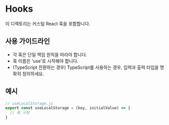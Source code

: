 # Hooks

이 디렉토리는 커스텀 React 훅을 포함합니다.

## 사용 가이드라인

- 각 훅은 단일 책임 원칙을 따라야 합니다.
- 훅 이름은 'use'로 시작해야 합니다.
- (TypeScript 전환하는 경우) TypeScript를 사용하는 경우, 입력과 출력 타입을 명확히 정의하세요.

## 예시

```javascript
// useLocalStorage.js
export const useLocalStorage = (key, initialValue) => {
  // 훅 구현
}
```
